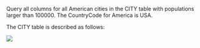 Query all columns for all American cities in the CITY table with populations larger than 100000. The CountryCode for America is USA.

The CITY table is described as follows:

<img src = "https://s3.amazonaws.com/hr-challenge-images/8137/1449729804-f21d187d0f-CITY.jpg" />